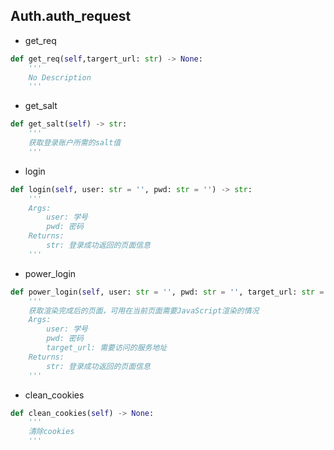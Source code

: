 
## Auth.auth_request

- get_req

```python
def get_req(self,targert_url: str) -> None:
    '''
    No Description
    '''
```

- get_salt

```python
def get_salt(self) -> str:
    '''
    获取登录账户所需的salt值
    '''
```

- login

```python
def login(self, user: str = '', pwd: str = '') -> str:
    '''
    Args:
        user: 学号
        pwd: 密码
    Returns:
        str: 登录成功返回的页面信息
    '''
```

- power_login

```python
def power_login(self, user: str = '', pwd: str = '', target_url: str = '') -> str:
    '''
    获取渲染完成后的页面，可用在当前页面需要JavaScript渲染的情况
    Args:
        user: 学号
        pwd: 密码
        target_url: 需要访问的服务地址
    Returns:
        str: 登录成功返回的页面信息
    '''
```

- clean_cookies

```python
def clean_cookies(self) -> None:
    '''
    清除cookies
    '''
```